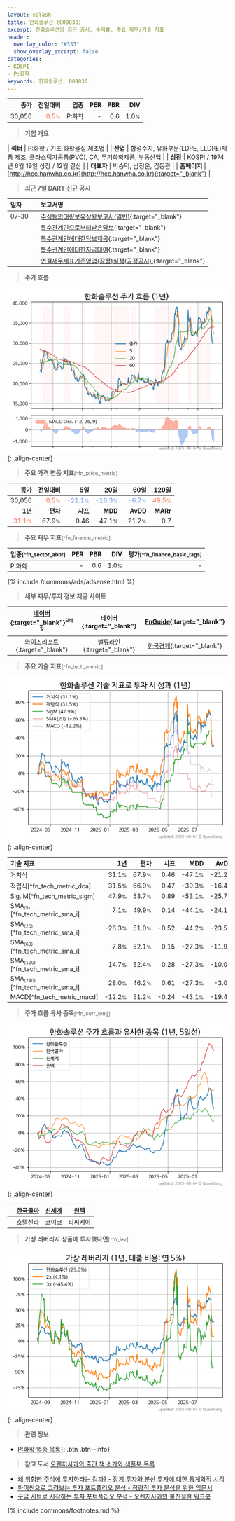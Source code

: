 ```yaml
---
layout: splash
title: 한화솔루션 (009830)
excerpt: 한화솔루션의 최근 공시, 수익률, 주요 재무/기술 지표
header:
  overlay_color: "#333"
  show_overlay_excerpt: false
categories:
- KOSPI
- P:화학
keywords: 한화솔루션, 009830
---
```


| **종가** | **전일대비** | **업종** | **PER** | **PBR** | **DIV** |
| -------: | -----------: | -------: | ------: | ------: | ------: |
| 30,050 | <span style="color: tomato">0.5<small>%</small></span> | P:화학 | - | 0.6 | 1.0<small>%</small> |

<!-- more -->


> **기업 개요**<a id="company"></a>

| <span style="white-space:nowrap;">**섹터**</span> | P:화학 / 기초 화학물질 제조업 |
| <span style="white-space:nowrap;">**산업**</span> | 합성수지, 유화부문(LDPE, LLDPE)제품 제조, 플라스틱가공품(PVC), CA, 무기화학제품, 부동산업 |
| <span style="white-space:nowrap;">**상장**</span> | KOSPI / 1974년 6월 19일 상장 / 12월 결산 |
| <span style="white-space:nowrap;">**대표자**</span> | 박승덕, 남정운, 김동관 |
| <span style="white-space:nowrap;">**홈페이지**</span> | [http://hcc.hanwha.co.kr](http://hcc.hanwha.co.kr){:target="_blank"} |


> **최근 7일 DART 신규 공시**<a id="dart"></a>

| **일자** |      | **보고서명** |
| :------- | :--- | :----------- |
| 07&#x2011;30 | | [주식등의대량보유상황보고서(일반)](https://dart.fss.or.kr/dsaf001/main.do?rcpNo=20250730000310){:target="_blank"} |
|  | | [특수관계인으로부터받은담보](https://dart.fss.or.kr/dsaf001/main.do?rcpNo=20250730000234){:target="_blank"} |
|  | | [특수관계인에대한담보제공](https://dart.fss.or.kr/dsaf001/main.do?rcpNo=20250730000233){:target="_blank"} |
|  | | [특수관계인에대한자금대여](https://dart.fss.or.kr/dsaf001/main.do?rcpNo=20250730000232){:target="_blank"} |
|  | | [연결재무제표기준영업(잠정)실적(공정공시)              ](https://dart.fss.or.kr/dsaf001/main.do?rcpNo=20250730800231){:target="_blank"} |


> **주가 흐름**<a id="price"></a>

![009830](/stock/images/009830.png){: .align-center}


> **주요 가격 변동 지표**<small>[^fn_price_metric]</small>

| **종가** | **전일대비** | **5일** | **20일** | **60일** | **120일** |
| -------: | -----------: | ------: | -------: | -------: | --------: |
| 30,050 | <span style="color: tomato">0.5<small>%</small></span> | <span style="color: cornflowerblue">-21.1<small>%</small></span> | <span style="color: cornflowerblue">-16.3<small>%</small></span> | <span style="color: cornflowerblue">-6.7<small>%</small></span> | <span style="color: tomato">49.5<small>%</small></span> |
| **1년** | **편차** | **샤프** | **MDD** | **AvDD** | **MARr** |
| <span style="color: tomato">31.1<small>%</small></span> | 67.9<small>%</small> | 0.46 | -47.1<small>%</small> | -21.2<small>%</small> | -0.7 |


> **주요 재무 지표**<small>[^fn_finance_metric]</small>

| **업종**<small>[^fn_sector_abbr]</small> | **PER** | **PBR** | **DIV** | **평가**<small>[^fn_finance_basic_tags]</small> |
| :--------------------------------------- | ------: | ------: | ------: | ----------------------------------------------: |
| P:화학 | - | 0.6 | 1.0<small>%</small> | - |



{% include /commons/ads/adsense.html %}

> **세부 재무/투자 정보 제공 사이트**

| [네이버](https://m.stock.naver.com/domestic/stock/009830/finance/summary){:target="_blank"}<sup><small>모바일</small></sup> | [네이버](https://finance.naver.com/item/coinfo.naver?code=009830){:target="_blank"} | [FnGuide](https://comp.fnguide.com/SVO2/ASP/SVD_Invest.asp?gicode=A009830&MenuYn=Y){:target="_blank"} |
| :---: | :---: | :---: |
| [와이즈리포트](https://comp.wisereport.co.kr/company/c1040001.aspx?cmp_cd=009830){:target="_blank"} | [밸류라인](https://www.valueline.co.kr/finance/summary/009830){:target="_blank"} | [한국경제](https://markets.hankyung.com/stock/009830/financial-summary){:target="_blank"} |


> **주요 기술 지표**<small>[^fn_tech_metric]</small>


![009830](/stock/images/009830_tech.png){: .align-center}

| **기술 지표** | **1년** | **편차** | **샤프** | **MDD** | **AvDD** |
| :------------ | ------: | -----------: | -------: | ------: | -------: |
| 거치식 | 31.1<small>%</small> | 67.9<small>%</small> | 0.46 | -47.1<small>%</small> | -21.2<small>%</small> |
| 적립식[^fn_tech_metric_dca] | 31.5<small>%</small> | 66.9<small>%</small> | 0.47 | -39.3<small>%</small> | -16.4<small>%</small> |
| Sig. M[^fn_tech_metric_sigm] | 47.9<small>%</small> | 53.7<small>%</small> | 0.89 | -53.1<small>%</small> | -25.7<small>%</small> |
| SMA<small><sub>(5)</sub></small>[^fn_tech_metric_sma_i] | 7.1<small>%</small> | 49.9<small>%</small> | 0.14 | -44.1<small>%</small> | -24.1<small>%</small> |
| SMA<small><sub>(20)</sub></small>[^fn_tech_metric_sma_i] | -26.3<small>%</small> | 51.0<small>%</small> | -0.52 | -44.2<small>%</small> | -23.5<small>%</small> |
| SMA<small><sub>(60)</sub></small>[^fn_tech_metric_sma_i] | 7.8<small>%</small> | 52.1<small>%</small> | 0.15 | -27.3<small>%</small> | -11.9<small>%</small> |
| SMA<small><sub>(120)</sub></small>[^fn_tech_metric_sma_i] | 14.7<small>%</small> | 52.4<small>%</small> | 0.28 | -27.3<small>%</small> | -10.0<small>%</small> |
| SMA<small><sub>(240)</sub></small>[^fn_tech_metric_sma_i] | 28.0<small>%</small> | 46.2<small>%</small> | 0.61 | -27.3<small>%</small> | -3.0<small>%</small> |
| MACD[^fn_tech_metric_macd] | -12.2<small>%</small> | 51.2<small>%</small> | -0.24 | -43.1<small>%</small> | -19.4<small>%</small> |


> **주가 흐름 유사 종목**<a id="corr"></a><small>[^fn_corr_long]</small>

![009830](/stock/images/009830_corr.png){: .align-center}

|       | [한국콜마](/161890/) | [신세계](/004170/) | [원텍](/336570/) |
| :---: | :------------------------------------: | :------------------------------------: | :------------------------------------: |
|       | [호텔신라](/008770/) | [코미코](/183300/) | [티씨케이](/064760/) |


> **가상 레버리지 상품에 투자했다면**<a id="2x"></a><small>[^fn_lev]</small>

![009830](/stock/images/009830_2x.png){: .align-center}


> **관련 정보**

- [P:화학 업종 목록](/stats/sector/kospi_업종_화학_종목/){: .btn .btn--info}

> **참고 도서** [오렌지사과의 출간 책 소개와 샘플북 목록](https://kongdori.tistory.com/691)

- [왜 위험한 주식에 투자하라는 걸까? - 장기 투자와 분산 투자에 대한 통계학적 시각](https://kongdori.tistory.com/421)
- [파이썬으로 그려보는 투자 포트폴리오 분석  - 정량적 투자 분석을 위한 입문서](https://kongdori.tistory.com/643)
- [구글 시트로 시작하는 투자 포트폴리오 분석 - 오렌지사과의 불친절한 워크북](https://kongdori.tistory.com/449)


{% include commons/footnotes.md %}